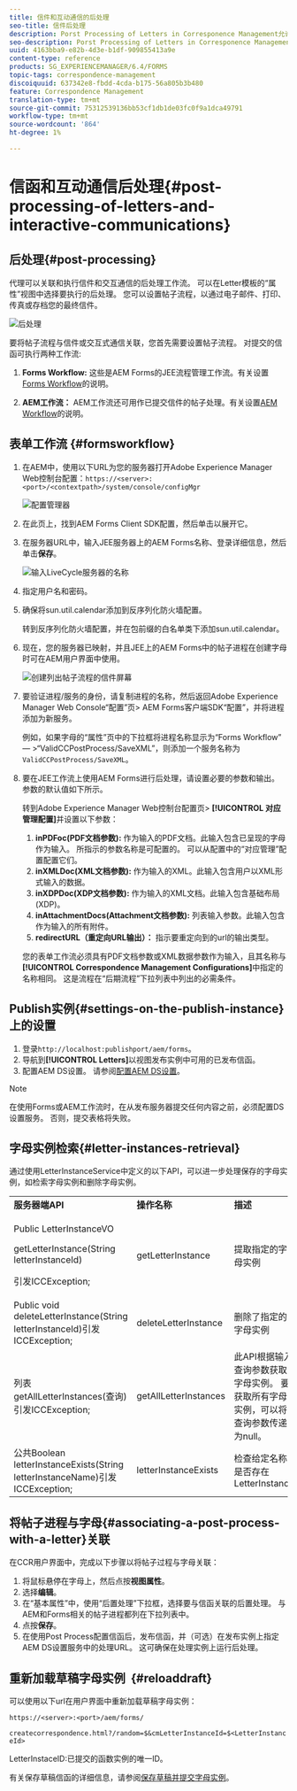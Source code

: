 ```yaml
---
title: 信件和互动通信的后处理
seo-title: 信件后处理
description: Porst Processing of Letters in Corresponence Management允许您创建AEM和Forms的后期流程（如打印和电子邮件），并将它们与您的信件集成。
seo-description: Porst Processing of Letters in Corresponence Management允许您创建AEM和Forms的后期流程（如打印和电子邮件），并将它们与您的信件集成。
uuid: 4163bba9-e82b-4d3e-b1df-909855413a9e
content-type: reference
products: SG_EXPERIENCEMANAGER/6.4/FORMS
topic-tags: correspondence-management
discoiquuid: 637342e8-fbdd-4cda-b175-56a805b3b480
feature: Correspondence Management
translation-type: tm+mt
source-git-commit: 75312539136bb53cf1db1de03fc0f9a1dca49791
workflow-type: tm+mt
source-wordcount: '864'
ht-degree: 1%

---
```



# 信函和互动通信后处理{#post-processing-of-letters-and-interactive-communications}

## 后处理{#post-processing}

代理可以关联和执行信件和交互通信的后处理工作流。 可以在Letter模板的“属性”视图中选择要执行的后处理。 您可以设置帖子流程，以通过电子邮件、打印、传真或存档您的最终信件。

![后处理](assets/ppoverview.png)

要将帖子流程与信件或交互式通信关联，您首先需要设置帖子流程。 对提交的信函可执行两种工作流:

1. **Forms Workflow:** 这些是AEM Forms的JEE流程管理工作流。有关设置[Forms Workflow](#formsworkflow)的说明。

1. **AEM工作流：** AEM工作流还可用作已提交信件的帖子处理。有关设置[AEM Workflow](/help/forms/using/aem-forms-workflow.md)的说明。

## 表单工作流 {#formsworkflow}

1. 在AEM中，使用以下URL为您的服务器打开Adobe Experience Manager Web控制台配置：`https://<server>:<port>/<contextpath>/system/console/configMgr`

   ![配置管理器](assets/2configmanager-1.png)

1. 在此页上，找到AEM Forms Client SDK配置，然后单击以展开它。
1. 在服务器URL中，输入JEE服务器上的AEM Forms名称、登录详细信息，然后单击&#x200B;**保存**。

   ![输入LiveCycle服务器的名称](assets/1cofigmanager.png)

1. 指定用户名和密码。
1. 确保将sun.util.calendar添加到反序列化防火墙配置。

   转到反序列化防火墙配置，并在包前缀的白名单类下添加sun.util.calendar。

1. 现在，您的服务器已映射，并且JEE上的AEM Forms中的帖子进程在创建字母时可在AEM用户界面中使用。

   ![创建列出帖子流程的信件屏幕](assets/0configmanager.png)

1. 要验证进程/服务的身份，请复制进程的名称，然后返回Adobe Experience Manager Web Console“配置”页> AEM Forms客户端SDK“配置”，并将进程添加为新服务。

   例如，如果字母的“属性”页中的下拉框将进程名称显示为“Forms Workflow” — >“ValidCCPostProcess/SaveXML”，则添加一个服务名称为`ValidCCPostProcess/SaveXML`。

1. 要在JEE工作流上使用AEM Forms进行后处理，请设置必要的参数和输出。 参数的默认值如下所示。

   转到Adobe Experience Manager Web控制台配置页> **[!UICONTROL 对应管理配置]**&#x200B;并设置以下参数：

   1. **inPDFoc(PDF文档参数):** 作为输入的PDF文档。此输入包含已呈现的字母作为输入。 所指示的参数名称是可配置的。 可以从配置中的“对应管理”配置配置它们。
   1. **inXMLDoc(XML文档参数):** 作为输入的XML。此输入包含用户以XML形式输入的数据。
   1. **inXDPDoc(XDP文档参数):** 作为输入的XML文档。此输入包含基础布局(XDP)。
   1. **inAttachmentDocs(Attachment文档参数):** 列表输入参数。此输入包含作为输入的所有附件。
   1. **redirectURL（重定向URL输出）：** 指示要重定向到的url的输出类型。

   您的表单工作流必须具有PDF文档参数或XML数据参数作为输入，且其名称与&#x200B;**[!UICONTROL Correspondence Management Configurations]**&#x200B;中指定的名称相同。 这是流程在“后期流程”下拉列表中列出的必需条件。

## Publish实例{#settings-on-the-publish-instance}上的设置

1. 登录`http://localhost:publishport/aem/forms`。
1. 导航到&#x200B;**[!UICONTROL Letters]**&#x200B;以视图发布实例中可用的已发布信函。
1. 配置AEM DS设置。 请参阅[配置AEM DS设置](/help/forms/using/configuring-the-processing-server-url-.md)。

>[!NOTE]
>
>在使用Forms或AEM工作流时，在从发布服务器提交任何内容之前，必须配置DS设置服务。 否则，提交表格将失败。

## 字母实例检索{#letter-instances-retrieval}

通过使用LetterInstanceService中定义的以下API，可以进一步处理保存的字母实例，如检索字母实例和删除字母实例。

<table> 
 <tbody> 
  <tr> 
   <td><strong>服务器端API</strong></td> 
   <td><strong>操作名称</strong></td> 
   <td><strong>描述</strong></td> 
  </tr> 
  <tr> 
   <td><p>Public LetterInstanceVO</p> <p>getLetterInstance(String letterInstanceId)</p> <p>引发ICCException; </p> </td> 
   <td>getLetterInstance</td> 
   <td>提取指定的字母实例 </td> 
  </tr> 
  <tr> 
   <td>Public void deleteLetterInstance(String letterInstanceId)引发ICCException; </td> 
   <td>deleteLetterInstance </td> 
   <td>删除了指定的字母实例 </td> 
  </tr> 
  <tr> 
   <td>列表 getAllLetterInstances(查询)引发ICCException; </td> 
   <td>getAllLetterInstances </td> 
   <td>此API根据输入查询参数获取字母实例。 要获取所有字母实例，可以将查询参数传递为null。<br /> </td> 
  </tr> 
  <tr> 
   <td>公共Boolean letterInstanceExists(String letterInstanceName)引发ICCException; </td> 
   <td>letterInstanceExists </td> 
   <td>检查给定名称是否存在LetterInstance </td> 
  </tr> 
 </tbody> 
</table>

## 将帖子进程与字母{#associating-a-post-process-with-a-letter}关联

在CCR用户界面中，完成以下步骤以将帖子过程与字母关联：

1. 将鼠标悬停在字母上，然后点按&#x200B;**视图属性**。
1. 选择&#x200B;**编辑**。
1. 在“基本属性”中，使用“后置处理”下拉框，选择要与信函关联的后置处理。 与AEM和Forms相关的帖子进程都列在下拉列表中。
1. 点按&#x200B;**保存**。
1. 在使用Post Process配置信函后，发布信函，并（可选）在发布实例上指定AEM DS设置服务中的处理URL。 这可确保在处理实例上运行后处理。

## 重新加载草稿字母实例  {#reloaddraft}

可以使用以下url在用户界面中重新加载草稿字母实例：

`https://<server>:<port>/aem/forms/`

`createcorrespondence.html?/random=$&cmLetterInstanceId=$<LetterInstanceId>`

LetterInstaceID:已提交的函数实例的唯一ID。

有关保存草稿信函的详细信息，请参阅[保存草稿并提交字母实例](/help/forms/using/create-correspondence.md#savingdrafts)。
